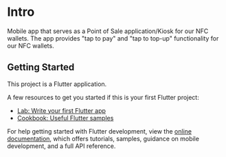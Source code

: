 # Intro
Mobile app that serves as a Point of Sale application/Kiosk for our NFC wallets. 
The app provides "tap to pay" and "tap to top-up" functionality for our NFC wallets.


## Getting Started

This project is a Flutter application.

A few resources to get you started if this is your first Flutter project:

- [Lab: Write your first Flutter app](https://docs.flutter.dev/get-started/codelab)
- [Cookbook: Useful Flutter samples](https://docs.flutter.dev/cookbook)

For help getting started with Flutter development, view the
[online documentation](https://docs.flutter.dev/), which offers tutorials,
samples, guidance on mobile development, and a full API reference.
